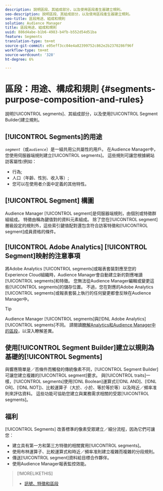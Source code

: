 ```yaml
---
description: 說明區段、其組成部分，以及使用區段產生器建立規則。
seo-description: 說明區段、其組成部分，以及使用區段產生器建立規則。
seo-title: 區段用途、組成和規則
solution: Audience Manager
title: 區段用途、組成和規則
uuid: 886d4abe-b1b6-4983-b4fb-b552d54d51ba
feature: Segments
translation-type: tm+mt
source-git-commit: e05eff3cc04e4a82399752c862e2b2370286f96f
workflow-type: tm+mt
source-wordcount: '328'
ht-degree: 6%

---
```



# 區段：用途、構成和規則 {#segments-purpose-composition-and-rules}

說明[!UICONTROL segments]、其組成部分，以及使用[!UICONTROL Segment Builder]建立規則。

## [!UICONTROL Segments]的用途

*`segment`*（或&#x200B;*`audience`*）是一組共用公共屬性的用戶。 在Audience Manager中，您使用伺服器端規則建立[!UICONTROL segments]。 這些規則可讓您根據網站訪客屬性(例如：

* 行為;
* 人口（年齡、性別、收入等）;
* 您可以在使用者介面中定義的其他特性。

## [!UICONTROL Segment] 構圖

Audience Manager [!UICONTROL segment]是伺服器端規則，由個別或特徵群組組成。 特徵由稱為鍵值對的資料元素組成。 除了您在[!UICONTROL segment]層級設定的規則外，這些索引鍵值配對還包含符合訪客特徵和[!UICONTROL segment]成員資格的條件。

## [!UICONTROL Adobe Analytics] [!UICONTROL Segment]映射的注意事項

將Adobe Analytics [!UICONTROL segments]或報表套裝對應至您的Experience Cloud組織時，Audience Manager會自動建立新的對應唯讀[!UICONTROL segments]和特徵。 您無法從Audience Manager編輯或變更這些[!UICONTROL segments]的儲存位置。 不過，您在對應的Adobe Analytics [!UICONTROL segments]或報表套裝上執行的任何變更都會反映在Audience Manager中。

>[!TIP]
>
>Audience Manager [!UICONTROL segments]與[!DNL Adobe Analytics] [!UICONTROL segments]不同。 請閱讀[瞭解Analytics和Audience Manager中的區段](https://docs.adobe.com/content/help/zh-Hant/analytics/integration/audience-analytics/audience-analytics-workflow/aam-analytics-segments.html)，以深入瞭解差異。

## 使用[!UICONTROL Segment Builder]建立以規則為基礎的[!UICONTROL Segments]

與響應簡單是／否條件而觸發的傳統像素不同，[!UICONTROL Segment Builder]可讓您建立複雜的[!UICONTROL segment]要求。 與[!UICONTROL traits]一樣，[!UICONTROL segments]使用[!DNL Boolean]運算式([!DNL AND]、[!DNL OR]、[!DNL NOT])、比較運算子（大於、小於、等於等於等）以及時近／頻率准則來評估資料。 這些功能可協助您建立與業務需求相關的受眾[!UICONTROL segments]。

## 福利

[!UICONTROL Segments] 改善標準的像素受眾建立／細分流程，因為它們可讓您：

* 建立具有第一方和第三方特徵的相關實用[!UICONTROL segments]。
* 使用布林運算子、比較運算式和時近／頻率准則建立複雜而複雜的分段規則。
* 傳送[!UICONTROL segment]資料給目標合作夥伴。
* 使用Audience Manager報表監控效能。

>[!MORELIKETHIS]
>
>* [訊號、特徵和區段](../../reference/signal-trait-segment.md)

